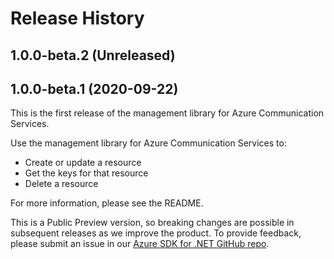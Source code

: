 # Release History

## 1.0.0-beta.2 (Unreleased)


## 1.0.0-beta.1 (2020-09-22)

This is the first release of the management library for Azure Communication Services.

Use the management library for Azure Communication Services to:

- Create or update a resource
- Get the keys for that resource
- Delete a resource

For more information, please see the README.

This is a Public Preview version, so breaking changes are possible in subsequent releases as we improve the product. To provide feedback, please submit an issue in our [Azure SDK for .NET GitHub repo](https://github.com/Azure/azure-sdk-for-net/issues).

<!-- LINKS -->
<!--
[ReadMe](https://github.com/Azure/azure-sdk-for-net/tree/master/sdk/communication/Azure.ResourceManager.Communication/README.md)
-->

